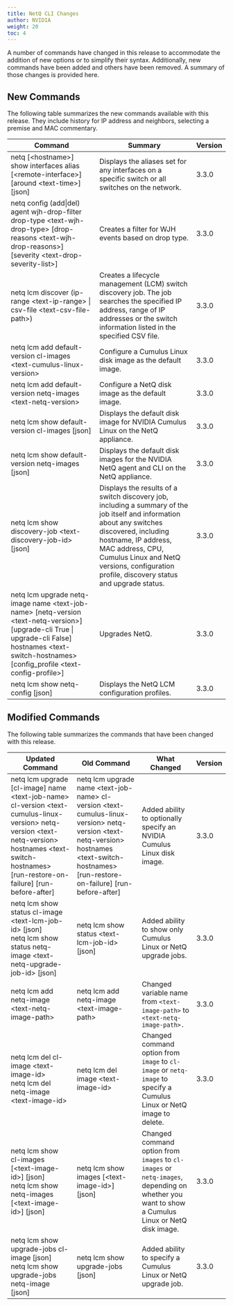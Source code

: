 ```yaml
---
title: NetQ CLI Changes
author: NVIDIA
weight: 20
toc: 4
---
```


A number of commands have changed in this release to accommodate the addition of new options or to simplify their syntax. Additionally, new commands have been added and others have been removed. A summary of those changes is provided here.

## New Commands

The following table summarizes the new commands available with this release. They include history for IP address and neighbors, selecting a premise and MAC commentary.

| Command | Summary | Version |
| ------- | ------- | ------- |
| netq [&lt;hostname>] show interfaces alias [&lt;remote-interface>] [around &lt;text-time>] [json] | Displays the aliases set for any interfaces on a specific switch or all switches on the network. | 3.3.0 |
| netq config (add\|del) agent wjh-drop-filter drop-type &lt;text-wjh-drop-type> [drop-reasons &lt;text-wjh-drop-reasons>] [severity &lt;text-drop-severity-list>] | Creates a filter for WJH events based on drop type. | 3.3.0 |
| netq lcm discover (ip-range &lt;text-ip-range> \| csv-file &lt;text-csv-file-path>) | Creates a lifecycle management (LCM) switch discovery job. The job searches the specified IP address, range of IP addresses or the switch information listed in the specified CSV file. | 3.3.0 |
| netq lcm add default-version cl-images &lt;text-cumulus-linux-version> | Configure a Cumulus Linux disk image as the default image. | 3.3.0 |
| netq lcm add default-version netq-images &lt;text-netq-version> | Configure a NetQ disk image as the default image. | 3.3.0 |
| netq lcm show default-version cl-images [json] | Displays the default disk image for NVIDIA Cumulus Linux on the NetQ appliance. | 3.3.0 |
| netq lcm show default-version netq-images [json] | Displays the default disk images for the NVIDIA NetQ agent and CLI on the NetQ appliance. | 3.3.0 |
| netq lcm show discovery-job &lt;text-discovery-job-id> [json] | Displays the results of a switch discovery job, including a summary of the job itself and information about any switches discovered, including hostname, IP address, MAC address, CPU, Cumulus Linux and NetQ versions, configuration profile, discovery status and upgrade status. | 3.3.0 |
| netq lcm upgrade netq-image name &lt;text-job-name> [netq-version &lt;text-netq-version>] [upgrade-cli True \| upgrade-cli False] hostnames &lt;text-switch-hostnames> [config_profile &lt;text-config-profile>] | Upgrades NetQ. | 3.3.0 |
| netq lcm show netq-config [json] | Displays the NetQ LCM configuration profiles. | 3.3.0 |

## Modified Commands

The following table summarizes the commands that have been changed with this release.

| Updated Command | Old Command | What Changed | Version |
| --------------- | ----------- | ------------ | ------- |
| netq lcm upgrade [cl-image] name &lt;text-job-name> cl-version &lt;text-cumulus-linux-version> netq-version &lt;text-netq-version> hostnames &lt;text-switch-hostnames> [run-restore-on-failure] [run-before-after] | netq lcm upgrade name &lt;text-job-name> cl-version &lt;text-cumulus-linux-version> netq-version &lt;text-netq-version> hostnames &lt;text-switch-hostnames> [run-restore-on-failure] [run-before-after] | Added ability to optionally specify an NVIDIA Cumulus Linux disk image. | 3.3.0 |
| netq lcm show status cl-image &lt;text-lcm-job-id> [json]<br />netq lcm show status netq-image &lt;text-netq-upgrade-job-id> [json] | netq lcm show status &lt;text-lcm-job-id> [json] | Added ability to show only Cumulus Linux or NetQ upgrade jobs. | 3.3.0 |
| netq lcm add netq-image &lt;text-netq-image-path> | netq lcm add netq-image &lt;text-image-path> | Changed variable name from `<text-image-path>` to `<text-netq-image-path>.` | 3.3.0 |
| netq lcm del cl-image &lt;text-image-id> <br />netq lcm del netq-image &lt;text-image-id> | netq lcm del image &lt;text-image-id> | Changed command option from `image` to `cl-image` or `netq-image` to specify a Cumulus Linux or NetQ image to delete. | 3.3.0 |
| netq lcm show cl-images [&lt;text-image-id>] [json]<br />netq lcm show netq-images [&lt;text-image-id>] [json] | netq lcm show images [&lt;text-image-id>] [json] | Changed command option from `images` to `cl-images` or `netq-images`, depending on whether you want to show a Cumulus Linux or NetQ disk image. | 3.3.0 |
| netq lcm show upgrade-jobs cl-image [json]<br/>netq lcm show upgrade-jobs netq-image [json] | netq lcm show upgrade-jobs [json] | Added ability to specify a Cumulus Linux or NetQ upgrade job. | 3.3.0 |
